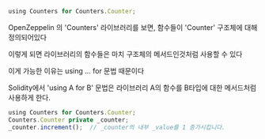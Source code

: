```js
using Counters for Counters.Counter;

```

OpenZeppelin 의 'Counters' 라이브러리를 보면, 함수들이 'Counter' 구조체에 대해 정의되어있다

이렇게 되면 라이브러리의 함수들은 마치 구조체의 메서드인것처럼 사용할 수 있다

이게 가능한 이유는 using ... for 문법 때문이다

Solidity에서 'using A for B' 문법은 라이브러리 A의 함수를 B타입에 대한 메서드처럼 사용하게 한다.

```js
using Counters for Counters.Counter;
Counters.Counter private _counter;
_counter.increment();  // _counter의 내부 _value를 1 증가시킵니다.
```